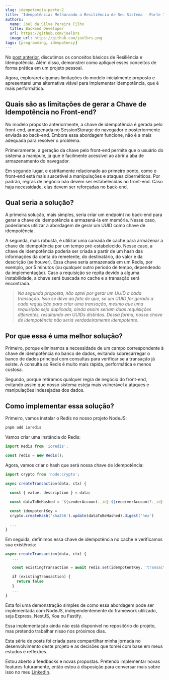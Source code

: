 ```yaml
---
slug: idempotencia-parte-2
title: 'Idempotência: Melhorando a Resiliência de Seu Sistema - Parte II'
authors:
  name: Joel da Silva Pereira Filho
  title: Backend Developer
  url: https://github.com/joelbrs
  image_url: https://github.com/joelbrs.png
tags: [programming, idempotency]
---
```


No [post anterior](https://joelbrs.github.io/blog/posts/idempotencia-parte-1), discutimos os conceitos básicos de Resiliência e Idempotência. Além disso, demonstrei como apliquei esses conceitos de forma prática em um projeto pessoal.

Agora, explorarei algumas limitações do modelo inicialmente proposto e apresentarei uma alternativa viável para implementar idempotência, que é mais performática.

## Quais são as limitações de gerar a Chave de Idempotência no Front-end?

No modelo proposto anteriormente, a chave de idempotência é gerada pelo front-end, armazenada no SessionStorage do navegador e posteriormente enviada ao back-end. Embora essa abordagem funcione, não é a mais adequada para resolver o problema.

Primeiramente, a geração da chave pelo front-end permite que o usuário do sistema a manipule, já que é facilmente acessível ao abrir a aba de armazenamento do navegador.

Em segundo lugar, e estritamente relacionado ao primeiro ponto, como o front-end está mais suscetível a manipulações e ataques cibernéticos. Por padrão, regras de negócio não devem ser estabelecidas no front-end. Caso haja necessidade, elas devem ser reforçadas no back-end.

## Qual seria a solução?

A primeira solução, mais simples, seria criar um endpoint no back-end para gerar a chave de idempotência e armazená-la em memória. Nesse caso, poderíamos utilizar a abordagem de gerar um UUID como chave de idempotência.

A segunda, mais robusta, é utilizar uma camada de cache para armazenar a chave de idempotência por um tempo pré-estabelecido. Nesse caso, a chave de idempotência poderia ser criada a partir de um hash das informações da conta do remetente, do destinatário, do valor e da descrição (se houver). Essa chave seria armazenada em um Redis, por exemplo, por 5 minutos (ou qualquer outro período de tempo, dependendo da implementação). Caso a requisição se repita devido a alguma instabilidade, a chave será buscada no cache e a transação será encontrada.

> _Na segunda proposta, não optei por gerar um UUID a cada transação. Isso se deve ao fato de que, se um UUID for gerado a cada requisição para criar uma transação, mesmo que uma requisição seja duplicada, ainda assim seriam duas requisições diferentes, resultando em UUIDs distintos. Dessa forma, nossa chave de idempotência não seria verdadeiramente idempotente._

## Por que essa é uma melhor solução?

Primeiro, porque eliminamos a necessidade de um campo correspondente à chave de idempotência no banco de dados, evitando sobrecarregar o banco de dados principal com consultas para verificar se a transação já existe. A consulta ao Redis é muito mais rápida, performática e menos custosa.

Segundo, porque retiramos qualquer regra de negócio do front-end, evitando assim que nosso sistema esteja mais vulnerável a ataques e manipulações indesejadas dos dados.

## Como implementar essa solução?

Primeiro, vamos instalar o Redis no nosso projeto NodeJS:

``` ts
pnpm add ioredis
```

Vamos criar uma instância do Redis:
``` ts
import Redis from 'ioredis';

const redis = new Redis();
```

Agora, vamos criar o hash que será nossa chave de idempotência:

``` ts
import crypto from 'node:crypto';

async createTransaction(data, ctx) {
  ...
  const { value, description } = data;

  const dataToBeHashed = `${senderAccount._id}-${receiverAccount?._id}-${value}-${description}`

  const idempotentKey = 
  crypto.createHash('sha256').update(dataToBeHashed).digest('hex')

  ...
}

``` 


Em seguida, definimos essa chave de idempotência no cache e verificamos sua existência:

``` ts
async createTransaction(data, ctx) {
   ...

   const existingTransaction = await redis.set(idempotentKey, 'transaction', 'EX', 60 * 5, 'GET')

   if (existingTransaction) {
     return false
   }
   ...
}
```

Esta foi uma demonstração simples de como essa abordagem pode ser implementada com NodeJS, independentemente do framework utilizado, seja Express, NestJS, Koa ou Fastify.

Essa implementação ainda não está disponível no repositório do projeto, mas pretendo trabalhar nisso nos próximos dias.

Esta série de posts foi criada para compartilhar minha jornada no desenvolvimento deste projeto e as decisões que tomei com base em meus estudos e reflexões.

Estou aberto a feedbacks e novas propostas. Pretendo implementar novas features futuramente, então estou à disposição para conversar mais sobre isso no meu [LinkedIn](https://linkedin.com/in/joelbrs).